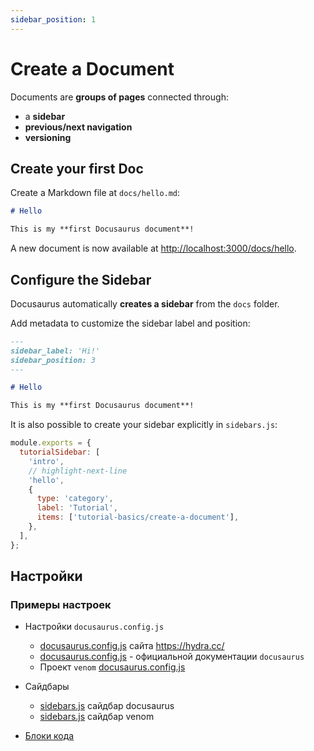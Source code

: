 ```yaml
---
sidebar_position: 1
---
```


# Create a Document

Documents are **groups of pages** connected through:

- a **sidebar**
- **previous/next navigation**
- **versioning**

## Create your first Doc

Create a Markdown file at `docs/hello.md`:

```md title="docs/hello.md"
# Hello

This is my **first Docusaurus document**!
```

A new document is now available at [http://localhost:3000/docs/hello](http://localhost:3000/docs/hello).

## Configure the Sidebar

Docusaurus automatically **creates a sidebar** from the `docs` folder.

Add metadata to customize the sidebar label and position:

```md title="docs/hello.md" {1-4}
---
sidebar_label: 'Hi!'
sidebar_position: 3
---

# Hello

This is my **first Docusaurus document**!
```

It is also possible to create your sidebar explicitly in `sidebars.js`:

```js title="sidebars.js"
module.exports = {
  tutorialSidebar: [
    'intro',
    // highlight-next-line
    'hello',
    {
      type: 'category',
      label: 'Tutorial',
      items: ['tutorial-basics/create-a-document'],
    },
  ],
};
```

## Настройки

### Примеры настроек

- Настройки `docusaurus.config.js`
  - [docusaurus.config.js](https://github.com/facebookresearch/hydra/blob/main/website/docusaurus.config.js) сайта https://hydra.cc/
  - [docusaurus.config.js](https://github.com/facebook/docusaurus/blob/main/website/docusaurus.config.js) - официальной документации `docusaurus`
  - Проект `venom` [docusaurus.config.js](https://github.com/venom-blockchain/venom-blockchain.github.io/blob/main/docusaurus.config.js)
- Сайдбары
  - [sidebars.js](https://github.com/facebook/docusaurus/blob/main/website/sidebars.js) сайдбар docusaurus
  - [sidebars.js](https://github.com/venom-blockchain/venom-blockchain.github.io/blob/main/sidebars.js) сайдбар venom

- [Блоки кода](https://docusaurus.io/docs/markdown-features/code-blocks)
